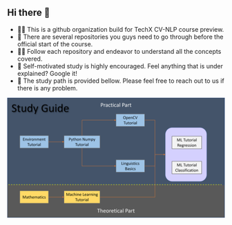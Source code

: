 ## Hi there 👋

- 🙋‍♀️ This is a github organization build for TechX CV-NLP course preview.
- 🌈 There are several repositories you guys need to go through before the official start of the course. 
- 👩‍💻 Follow each repository and endeavor to understand all the concepts covered.
- 🍿 Self-motivated study is highly encouraged. Feel anything that is under explained? Google it!
- 🧙 The study path is provided bellow. Please feel free to reach out to us if there is any problem.

![image](https://github.com/TechX-NLP-CV/.github/blob/main/Study%20Guide.png)

